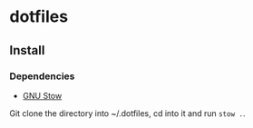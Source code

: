 # dotfiles

## Install

### Dependencies

- [GNU Stow](https://www.gnu.org/software/stow/)

Git clone the directory into ~/.dotfiles, cd into it and run `stow .`.
